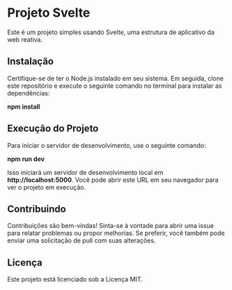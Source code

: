 <h1>Projeto Svelte</h1>
<p>Este é um projeto simples usando Svelte, uma estrutura de aplicativo da web reativa.</p>

<h2>Instalação</h2>
<p>Certifique-se de ter o Node.js instalado em seu sistema. Em seguida, clone este repositório e execute o seguinte comando no terminal para instalar as dependências:</p>
<strong>npm install</strong>

<h2>Execução do Projeto</h2>
<p>Para iniciar o servidor de desenvolvimento, use o seguinte comando:</p>
<strong>npm run dev</strong><br>
<p>Isso iniciará um servidor de desenvolvimento local em <b>http://localhost:5000</b>. Você pode abrir este URL em seu navegador para ver o projeto em execução.</p>

<h2>Contribuindo</h2>
<p>Contribuições são bem-vindas! Sinta-se à vontade para abrir uma issue para relatar problemas ou propor melhorias. Se preferir, você também pode enviar uma solicitação de pull com suas alterações.</p>

<h2>Licença</h2>
<p>Este projeto está licenciado sob a Licença MIT.</p>
